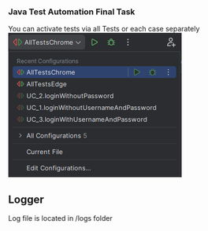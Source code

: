 ### Java Test Automation Final Task
You can activate tests via all Tests or each case separately![img_1.png](img_1.png)
## Logger
Log file is located in /logs folder